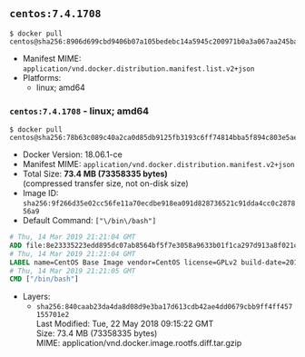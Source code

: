 ## `centos:7.4.1708`

```console
$ docker pull centos@sha256:8906d699cbd9406b07a105bedebc14a5945c200971b0a3a067aa245badc545b2
```

-	Manifest MIME: `application/vnd.docker.distribution.manifest.list.v2+json`
-	Platforms:
	-	linux; amd64

### `centos:7.4.1708` - linux; amd64

```console
$ docker pull centos@sha256:78b63c089c40a2ca0d85db9125fb3193c6ff74814bba5f894c803e5ae02a4035
```

-	Docker Version: 18.06.1-ce
-	Manifest MIME: `application/vnd.docker.distribution.manifest.v2+json`
-	Total Size: **73.4 MB (73358335 bytes)**  
	(compressed transfer size, not on-disk size)
-	Image ID: `sha256:9f266d35e02cc56fe11a70ecdbe918ea091d828736521c91dda4cc0c287856a9`
-	Default Command: `["\/bin\/bash"]`

```dockerfile
# Thu, 14 Mar 2019 21:21:04 GMT
ADD file:8e23335223edd895dc07ab8564bf5f7e3058a9633b01f1ca297d913a8f021c03 in / 
# Thu, 14 Mar 2019 21:21:04 GMT
LABEL name=CentOS Base Image vendor=CentOS license=GPLv2 build-date=20170911
# Thu, 14 Mar 2019 21:21:05 GMT
CMD ["/bin/bash"]
```

-	Layers:
	-	`sha256:840caab23da4da8d08d9e3ba17d613cdb42ae4dd0679cbb9ff4ff457155701e2`  
		Last Modified: Tue, 22 May 2018 09:15:22 GMT  
		Size: 73.4 MB (73358335 bytes)  
		MIME: application/vnd.docker.image.rootfs.diff.tar.gzip

